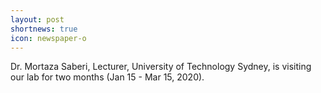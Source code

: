 ```yaml
---
layout: post
shortnews: true
icon: newspaper-o
---
```

Dr. Mortaza Saberi, Lecturer, University of Technology Sydney, is visiting our lab for two months (Jan 15 - Mar 15, 2020).

